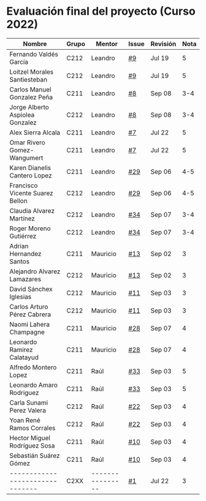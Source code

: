 # Evaluación final del proyecto (Curso 2022)

| Nombre                          | Grupo | Mentor           | Issue                                             | Revisión | Nota |
|---------------------------------|-------|------------------|---------------------------------------------------|----------|------|
| Fernando Valdés García          | C212  | Leandro          | [#9](https://github.com/matcom/domino/issues/9)   | Jul 19   |5     |
| Loitzel Morales Santiesteban    | C212  | Leandro          | [#9](https://github.com/matcom/domino/issues/9)   | Jul 19   |5     |
| Carlos Manuel Gonzalez Peña     | C211  | Leandro          | [#8](https://github.com/matcom/domino/issues/8)   | Sep 08   |3-4   |
| Jorge Alberto Aspiolea Gonzalez | C212  | Leandro          | [#8](https://github.com/matcom/domino/issues/8)   | Sep 08   |3-4   |
| Alex Sierra Alcala              | C211  | Leandro          | [#7](https://github.com/matcom/domino/issues/7)   | Jul 22   |5     |
| Omar Rivero Gomez-Wangumert     | C211  | Leandro          | [#7](https://github.com/matcom/domino/issues/7)   | Jul 22   |5     |
| Karen Dianelis Cantero Lopez    | C211  | Leandro          | [#29](https://github.com/matcom/domino/issues/29) | Sep 06   |4-5   |
| Francisco Vicente Suarez Bellon | C212  | Leandro          | [#29](https://github.com/matcom/domino/issues/29) | Sep 06   |4-5   |
| Claudia Alvarez Martínez        | C212  | Leandro          | [#34](https://github.com/matcom/domino/issues/34) | Sep 07   |3-4   |
| Roger Moreno Gutiérrez          | C212  | Leandro          | [#34](https://github.com/matcom/domino/issues/34) | Sep 07   |3-4   |
| Adrian Hernandez Santos         | C211  | Mauricio         | [#13](https://github.com/matcom/domino/issues/13) | Sep 02   |3     |
| Alejandro Alvarez Lamazares     | C212  | Mauricio         | [#13](https://github.com/matcom/domino/issues/13) | Sep 02   |3     |
| David Sánchex Iglesias          | C212  | Mauricio         | [#11](https://github.com/matcom/domino/issues/11) | Sep 03   |3     |
| Carlos Arturo Pérez Cabrera     | C212  | Mauricio         | [#11](https://github.com/matcom/domino/issues/11) | Sep 03   |3     |
| Naomi Lahera Champagne          | C211  | Mauricio         | [#28](https://github.com/matcom/domino/issues/28) | Sep 07   |4     |
| Leonardo Ramirez Calatayud      | C211  | Mauricio         | [#28](https://github.com/matcom/domino/issues/28) | Sep 07   |4     |
| Alfredo Montero Lopez           | C211  | Raúl             | [#33](https://github.com/matcom/domino/issues/33) | Sep 03   |5     |
| Leonardo Amaro Rodriguez        | C211  | Raúl             | [#33](https://github.com/matcom/domino/issues/33) | Sep 03   |5     |
| Carla Sunami Perez Valera       | C212  | Raúl             | [#22](https://github.com/matcom/domino/issues/22) | Sep 03   |4     |
| Yoan René Ramos Corrales        | C212  | Raúl             | [#22](https://github.com/matcom/domino/issues/22) | Sep 03   |4     |
| Hector Miguel Rodríguez Sosa    | C211  | Raúl             | [#10](https://github.com/matcom/domino/issues/10) | Sep 03   |4     |
| Sebastián Suárez Gómez          | C211  | Raúl             | [#10](https://github.com/matcom/domino/issues/10) | Sep 03   |4     |
| ------------------------------- | C2XX  | ---------------- | [#1](https://github.com/matcom/domino/issues/1)   | Jul 22   |3     |
